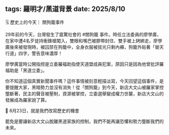 tags: 羅明才/黑道背景
date: 2025/8/10
---
🗓 歷史上的今天｜ 關狗籠事件



29年前的今天，台灣發生了震驚社會的 #關狗籠 事件。時任立法委員的廖學廣，在家中遭4名歹徒持衝鋒槍闖入，雙眼和嘴巴被膠帶封住、雙手被上銬綁走，廖學廣後來被發現時，被囚禁在狗籠中，全身衣服被拔光只剩內褲，狗籠外貼著「替天行道」四字，警告意味濃厚！



廖學廣當時公開指控是立委羅福助指使天道盟成員犯案，原因只是因為他曾批評羅福助是「黑道立委」。



你不知道這個真實新聞事件嗎？這件事情被刻意輕描淡寫，今天回望這個事件，是要提醒大家，黑暗勢力並沒有消失！從「關狗籠」到今天，新店大文山被羅家掌控壟斷著，民主的聲音被壓制，資源被掌控，立委選舉變成權力世襲，新店大文山的發展成為羅家說了算。



📢 8月23日，就是我們改寫歷史的機會

罷免是要讓新店大文山脫離黑道家族的控制，我們不能再讓恐懼和勢力壟斷我們的未來。
